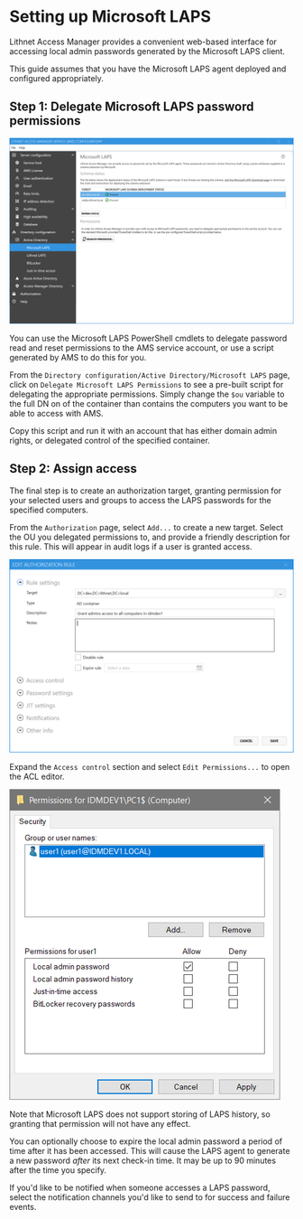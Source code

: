 # Setting up Microsoft LAPS

Lithnet Access Manager provides a convenient web-based interface for accessing local admin passwords generated by the Microsoft LAPS client. 

This guide assumes that you have the Microsoft LAPS agent deployed and configured appropriately.

## Step 1: Delegate Microsoft LAPS password permissions

<img src="../images/ui-page-microsoft-laps.png" alt="!">

You can use the Microsoft LAPS PowerShell cmdlets to delegate password read and reset permissions to the AMS service account, or use a script generated by AMS to do this for you.

From the `Directory configuration/Active Directory/Microsoft LAPS` page, click on `Delegate Microsoft LAPS Permissions` to see a pre-built script for delegating the appropriate permissions. Simply change the `$ou` variable to the full DN on of the container than contains the computers you want to be able to access with AMS.

Copy this script and run it with an account that has either domain admin rights, or delegated control of the specified container.

## Step 2: Assign access

The final step is to create an authorization target, granting permission for your selected users and groups to access the LAPS passwords for the specified computers.

From the `Authorization` page, select `Add...` to create a new target. Select the OU you delegated permissions to, and provide a friendly description for this rule. This will appear in audit logs if a user is granted access. 

<img src="../images/ui-page-authz-adtarget.png" alt="!">

Expand the `Access control` section and select `Edit Permissions...` to open the ACL editor.

<img src="../images/ui-page-authz-editsecurity-laps.png" alt="!">

Note that Microsoft LAPS does not support storing of LAPS history, so granting that permission will not have any effect.

You can optionally choose to expire the local admin password a period of time after it has been accessed. This will cause the LAPS agent to generate a new password _after_ its next check-in time. It may be up to 90 minutes after the time you specify.

If you'd like to be notified when someone accesses a LAPS password, select the notification channels you'd like to send to for success and failure events.